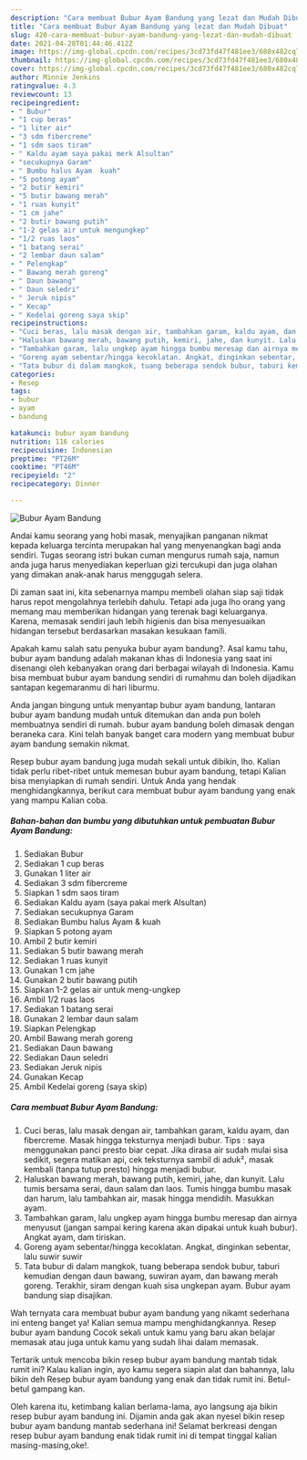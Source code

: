 ```yaml
---
description: "Cara membuat Bubur Ayam Bandung yang lezat dan Mudah Dibuat"
title: "Cara membuat Bubur Ayam Bandung yang lezat dan Mudah Dibuat"
slug: 420-cara-membuat-bubur-ayam-bandung-yang-lezat-dan-mudah-dibuat
date: 2021-04-28T01:44:46.412Z
image: https://img-global.cpcdn.com/recipes/3cd73fd47f481ee3/680x482cq70/bubur-ayam-bandung-foto-resep-utama.jpg
thumbnail: https://img-global.cpcdn.com/recipes/3cd73fd47f481ee3/680x482cq70/bubur-ayam-bandung-foto-resep-utama.jpg
cover: https://img-global.cpcdn.com/recipes/3cd73fd47f481ee3/680x482cq70/bubur-ayam-bandung-foto-resep-utama.jpg
author: Minnie Jenkins
ratingvalue: 4.3
reviewcount: 13
recipeingredient:
- " Bubur"
- "1 cup beras"
- "1 liter air"
- "3 sdm fibercreme"
- "1 sdm saos tiram"
- " Kaldu ayam saya pakai merk Alsultan"
- "secukupnya Garam"
- " Bumbu halus Ayam  kuah"
- "5 potong ayam"
- "2 butir kemiri"
- "5 butir bawang merah"
- "1 ruas kunyit"
- "1 cm jahe"
- "2 butir bawang putih"
- "1-2 gelas air untuk mengungkep"
- "1/2 ruas laos"
- "1 batang serai"
- "2 lembar daun salam"
- " Pelengkap"
- " Bawang merah goreng"
- " Daun bawang"
- " Daun seledri"
- " Jeruk nipis"
- " Kecap"
- " Kedelai goreng saya skip"
recipeinstructions:
- "Cuci beras, lalu masak dengan air, tambahkan garam, kaldu ayam, dan fibercreme. Masak hingga teksturnya menjadi bubur. Tips : saya menggunakan panci presto biar cepat. Jika dirasa air sudah mulai sisa sedikit, segera matikan api, cek teksturnya sambil di aduk², masak kembali (tanpa tutup presto) hingga menjadi bubur."
- "Haluskan bawang merah, bawang putih, kemiri, jahe, dan kunyit. Lalu tumis bersama serai, daun salam dan laos. Tumis hingga bumbu masak dan harum, lalu tambahkan air, masak hingga mendidih. Masukkan ayam."
- "Tambahkan garam, lalu ungkep ayam hingga bumbu meresap dan airnya menyusut (jangan sampai kering karena akan dipakai untuk kuah bubur). Angkat ayam, dam tiriskan."
- "Goreng ayam sebentar/hingga kecoklatan. Angkat, dinginkan sebentar, lalu suwir suwir"
- "Tata bubur di dalam mangkok, tuang beberapa sendok bubur, taburi kemudian dengan daun bawang, suwiran ayam, dan bawang merah goreng. Terakhir, siram dengan kuah sisa ungkepan ayam. Bubur ayam bandung siap disajikan."
categories:
- Resep
tags:
- bubur
- ayam
- bandung

katakunci: bubur ayam bandung 
nutrition: 116 calories
recipecuisine: Indonesian
preptime: "PT26M"
cooktime: "PT46M"
recipeyield: "2"
recipecategory: Dinner

---
```



![Bubur Ayam Bandung](https://img-global.cpcdn.com/recipes/3cd73fd47f481ee3/680x482cq70/bubur-ayam-bandung-foto-resep-utama.jpg)

Andai kamu seorang yang hobi masak, menyajikan panganan nikmat kepada keluarga tercinta merupakan hal yang menyenangkan bagi anda sendiri. Tugas seorang istri bukan cuman mengurus rumah saja, namun anda juga harus menyediakan keperluan gizi tercukupi dan juga olahan yang dimakan anak-anak harus menggugah selera.

Di zaman  saat ini, kita sebenarnya mampu membeli olahan siap saji tidak harus repot mengolahnya terlebih dahulu. Tetapi ada juga lho orang yang memang mau memberikan hidangan yang terenak bagi keluarganya. Karena, memasak sendiri jauh lebih higienis dan bisa menyesuaikan hidangan tersebut berdasarkan masakan kesukaan famili. 



Apakah kamu salah satu penyuka bubur ayam bandung?. Asal kamu tahu, bubur ayam bandung adalah makanan khas di Indonesia yang saat ini disenangi oleh kebanyakan orang dari berbagai wilayah di Indonesia. Kamu bisa membuat bubur ayam bandung sendiri di rumahmu dan boleh dijadikan santapan kegemaranmu di hari liburmu.

Anda jangan bingung untuk menyantap bubur ayam bandung, lantaran bubur ayam bandung mudah untuk ditemukan dan anda pun boleh membuatnya sendiri di rumah. bubur ayam bandung boleh dimasak dengan beraneka cara. Kini telah banyak banget cara modern yang membuat bubur ayam bandung semakin nikmat.

Resep bubur ayam bandung juga mudah sekali untuk dibikin, lho. Kalian tidak perlu ribet-ribet untuk memesan bubur ayam bandung, tetapi Kalian bisa menyiapkan di rumah sendiri. Untuk Anda yang hendak menghidangkannya, berikut cara membuat bubur ayam bandung yang enak yang mampu Kalian coba.

<!--inarticleads1-->

##### Bahan-bahan dan bumbu yang dibutuhkan untuk pembuatan Bubur Ayam Bandung:

1. Sediakan  Bubur
1. Sediakan 1 cup beras
1. Gunakan 1 liter air
1. Sediakan 3 sdm fibercreme
1. Siapkan 1 sdm saos tiram
1. Sediakan  Kaldu ayam (saya pakai merk Alsultan)
1. Sediakan secukupnya Garam
1. Sediakan  Bumbu halus Ayam &amp; kuah
1. Siapkan 5 potong ayam
1. Ambil 2 butir kemiri
1. Sediakan 5 butir bawang merah
1. Sediakan 1 ruas kunyit
1. Gunakan 1 cm jahe
1. Gunakan 2 butir bawang putih
1. Siapkan 1-2 gelas air untuk meng-ungkep
1. Ambil 1/2 ruas laos
1. Sediakan 1 batang serai
1. Gunakan 2 lembar daun salam
1. Siapkan  Pelengkap
1. Ambil  Bawang merah goreng
1. Sediakan  Daun bawang
1. Sediakan  Daun seledri
1. Sediakan  Jeruk nipis
1. Gunakan  Kecap
1. Ambil  Kedelai goreng (saya skip)




<!--inarticleads2-->

##### Cara membuat Bubur Ayam Bandung:

1. Cuci beras, lalu masak dengan air, tambahkan garam, kaldu ayam, dan fibercreme. Masak hingga teksturnya menjadi bubur. Tips : saya menggunakan panci presto biar cepat. Jika dirasa air sudah mulai sisa sedikit, segera matikan api, cek teksturnya sambil di aduk², masak kembali (tanpa tutup presto) hingga menjadi bubur.
1. Haluskan bawang merah, bawang putih, kemiri, jahe, dan kunyit. Lalu tumis bersama serai, daun salam dan laos. Tumis hingga bumbu masak dan harum, lalu tambahkan air, masak hingga mendidih. Masukkan ayam.
1. Tambahkan garam, lalu ungkep ayam hingga bumbu meresap dan airnya menyusut (jangan sampai kering karena akan dipakai untuk kuah bubur). Angkat ayam, dam tiriskan.
1. Goreng ayam sebentar/hingga kecoklatan. Angkat, dinginkan sebentar, lalu suwir suwir
1. Tata bubur di dalam mangkok, tuang beberapa sendok bubur, taburi kemudian dengan daun bawang, suwiran ayam, dan bawang merah goreng. Terakhir, siram dengan kuah sisa ungkepan ayam. Bubur ayam bandung siap disajikan.




Wah ternyata cara membuat bubur ayam bandung yang nikamt sederhana ini enteng banget ya! Kalian semua mampu menghidangkannya. Resep bubur ayam bandung Cocok sekali untuk kamu yang baru akan belajar memasak atau juga untuk kamu yang sudah lihai dalam memasak.

Tertarik untuk mencoba bikin resep bubur ayam bandung mantab tidak rumit ini? Kalau kalian ingin, ayo kamu segera siapin alat dan bahannya, lalu bikin deh Resep bubur ayam bandung yang enak dan tidak rumit ini. Betul-betul gampang kan. 

Oleh karena itu, ketimbang kalian berlama-lama, ayo langsung aja bikin resep bubur ayam bandung ini. Dijamin anda gak akan nyesel bikin resep bubur ayam bandung mantab sederhana ini! Selamat berkreasi dengan resep bubur ayam bandung enak tidak rumit ini di tempat tinggal kalian masing-masing,oke!.

